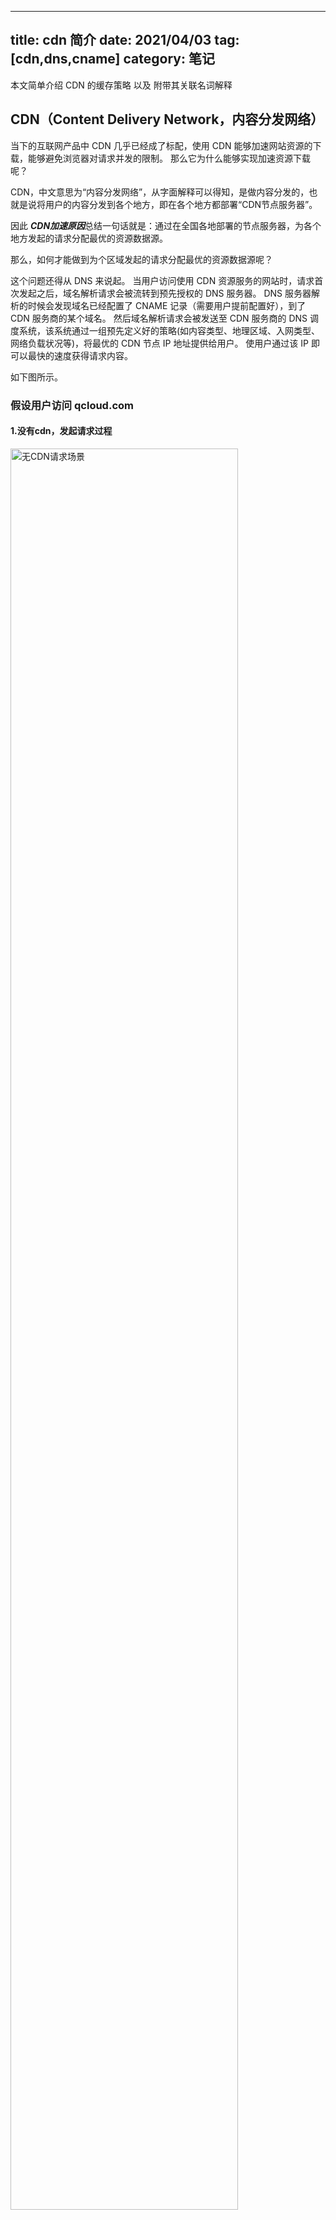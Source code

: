 
---
title: cdn 简介
date: 2021/04/03
tag: [cdn,dns,cname]
category: 笔记
---


本文简单介绍 CDN 的缓存策略 以及 附带其关联名词解释


## CDN（Content Delivery Network，内容分发网络）
当下的互联网产品中 CDN 几乎已经成了标配，使用 CDN 能够加速网站资源的下载，能够避免浏览器对请求并发的限制。
那么它为什么能够实现加速资源下载呢？

CDN，中文意思为“内容分发网络”，从字面解释可以得知，是做内容分发的，也就是说将用户的内容分发到各个地方，即在各个地方都部署“CDN节点服务器”。

因此 ***CDN加速原因***总结一句话就是：通过在全国各地部署的节点服务器，为各个地方发起的请求分配最优的资源数据源。

那么，如何才能做到为个区域发起的请求分配最优的资源数据源呢？

这个问题还得从 DNS 来说起。
当用户访问使用 CDN 资源服务的网站时，请求首次发起之后，域名解析请求会被流转到预先授权的 DNS 服务器。
DNS 服务器解析的时候会发现域名已经配置了 CNAME 记录（需要用户提前配置好），到了 CDN 服务商的某个域名。
然后域名解析请求会被发送至 CDN 服务商的 DNS 调度系统，该系统通过一组预先定义好的策略(如内容类型、地理区域、入网类型、网络负载状况等)，将最优的 CDN 节点 IP 地址提供给用户。
使用户通过该 IP 即可以最快的速度获得请求内容。

如下图所示。

### 假设用户访问 qcloud.com
#### 1.没有cdn，发起请求过程

<img src="http://zhoushirong.github.io/img/cdn1.png" alt="无CDN请求场景" width="85%">

由于服务器部署在广州，而北京、新疆距离广州距离不一样，因此会有**不同程度的延迟**。

此时的域名解析：
<img src="http://zhoushirong.github.io/img/cdn2.png" alt="无CDN域名解析场景" width="85%">

1) 本地DNS对域名进行解析,本地DNS经过 本地缓存识别 —— 路由缓存识别 —— 电信服务商缓存识别 —— DNS服务商解析等一系列解析
2) 之后得到服务器 IP 地址
3) 根据IP地址定向从服务器获取数据。

#### 2.cdn的请求，发起过程

<img src="http://zhoushirong.github.io/img/cdn4.png" alt="有CDN请求场景" width="85%">

一般来说 CDN 厂商会在全国各个大的区域部署一些服务器来作为 CDN 节点，这些节点可以用来缓存请求数据，以最快、最近、最优的方式返回请求数据

接入 CDN 以后，需要先给域名配置一个 CNAME 记录，当域名解析该域名的时候，此时的域名解析会被指向 CNAME 记录的值。
如下图所示。

<img src="http://zhoushirong.github.io/img/cdn3.png" alt="有CDN域名解析场景" width="85%">

0）用户接入 CDN 时候需要给域名配置一个 CNAME 记录到 CDN 厂商的某个域名(如：XX)，而 CDN 厂商则会对针对 XX 域名做相应的处理。
1) 访问 qcloud.com 域名
2) 本地 DNS 对域名进行解析，本地 DNS 经过本地缓存识别 ——> 路由缓存识别 ——> 电信服务商缓存识别 ——> DNS服务商解析... 等一系列解析
3) 解析之后得到 CNAME 记录的 CDN 域名(如：XX) 
4) 请求到达 CDN 域名 XX 对应的服务器，在该服务器上通过一系列算法选出当前最优节点。
5/6) 将最优节点的 IP 返回给用户
7/8) 用户通过该 IP 即可得到改 IP 对应节点上的数据了。


--- 

## 名词解释
### DNS (域名系统)
DNS 系统是一个分布式分层数据库，用于存储 IP 地址和其它数据，并按照名称进行查询，他用于将人类可读的域名转换为机器可读的 IP 地址。
DNS 目录存储于全球范围内分布的域名服务器上，定期更新。

#### DNS 服务器类型
DNS 服务器存储域名数据库，并根据来自网络中客户端的 DNS查询 来处理域名。
权威服务器 —— 保存 DNS 名称记录（包括 A、AAAA 和 CNAME）的服务器。
非权威服务器—— 根据以前的域名查询来构建缓存文件。它不存放原始名称记录。

```shell
$ nslookup epoos.com

Server:		10.11.56.23
Address:	10.11.56.23#53
Non-authoritative answer:
Name:	epoos.com
Address: 111.230.220.62
```
通过 nslookup 命令查询得知，当前查询 epoos.com 域名是由 dns 服务器 10.11.56.23 返回的，其结果并不是权威服务器的结果。
该 dns 服务器应该是[dnspod](https://docs.dnspod.cn/dns/5f471dbc8ae73e11c5b01986/)(国内的 DNS 服务商) 提供的。

```html
Nslookup 是一个监测网络中 DNS 服务器是否能正确实现域名解析的命令行工具。
```

### CNAME (Canonical Name Record)
CNAME 是域名 DNS 的一种记录，用于解析域名到另外一个域名。
域名解析服务器遇到CNAME记录会以映射到的目标重新开始查询，这对于需要在同一个IP地址上运行多个服务的情况来说非常方便。

对于多个域名共用同一个IP的情况尤其有用，如将ftp.example.com 和 www.example.com 都指向DNS记录 example.com，而后者则有一个指向IP地址的A记录。
如此一来，若服务器 IP 地址改变，则只需修改 example.com 的A记录即可。

CNAME 多用在 CDN 加速上。

### A 记录
A (Address) 记录是用来指定主机名（或域名）对应的IP地址记录

### CDN 缓存穿透
CDN 如果没有缓存，则回源进行查找，如果请求资源每次都带有随机数，则每次都会回源，这就是缓存穿透。
